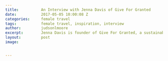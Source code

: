 ```yaml
---
title:			An Interview with Jenna Davis of Give For Granted
date:			2017-05-05 10:00:08 Z
categories:		female travel
tags:			female travel, inspiration, interview
author:			judsonlmoore
excerpt:		Jenna Davis is founder of Give For Granted, a sustainable travel blog about giving back to Earth via travel. Read this interview of how she rose to success.
layout:			post
image:			


---
```


